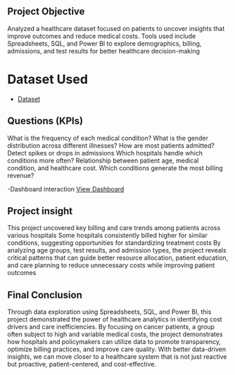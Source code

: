 ## Project Objective
Analyzed a healthcare dataset focused on patients to uncover insights that improve outcomes and reduce medical costs. Tools used include Spreadsheets, SQL, and Power BI to explore demographics, billing, admissions, and test results for better healthcare decision-making
# Dataset Used
- <a href="https://github.com/09Nangs/Healthcare-project-Data-Analysis-Dashboard/blob/a25c92a5ec18f23794fa4d900289349fe0ccb096/Health%20Care%20Project.xlsx">Dataset</a>

## Questions (KPIs)
What is the frequency of each medical condition?
What is the gender distribution across different illnesses?
How are most patients admitted?
Detect spikes or drops in admissions
Which hospitals handle which conditions more often?
Relationship between patient age, medical condition, and healthcare cost.
Which conditions generate the most billing revenue?

-Dashboard interaction <a href="https://github.com/09Nangs/Healthcare-project-Data-Analysis-Dashboard/blob/a25c92a5ec18f23794fa4d900289349fe0ccb096/Screenshot%20-%20Github.PNG">View Dashboard<a/>

## Project insight
This project uncovered key billing and care trends among patients across various hospitals
Some hospitals consistently billed higher for similar conditions, suggesting opportunities for standardizing treatment costs
By analyzing age groups, test results, and admission types, the project reveals critical patterns that can guide better resource allocation, patient education, and care planning to reduce unnecessary costs while improving patient outcomes

## Final Conclusion
Through data exploration using Spreadsheets, SQL, and Power BI, this project demonstrated the power of healthcare analytics in identifying cost drivers and care inefficiencies. By focusing on cancer patients, a group often subject to high and variable medical costs, the project demonstrates how hospitals and policymakers can utilize data to promote transparency, optimize billing practices, and improve care quality. With better data-driven insights, we can move closer to a healthcare system that is not just reactive but proactive, patient-centered, and cost-effective.
